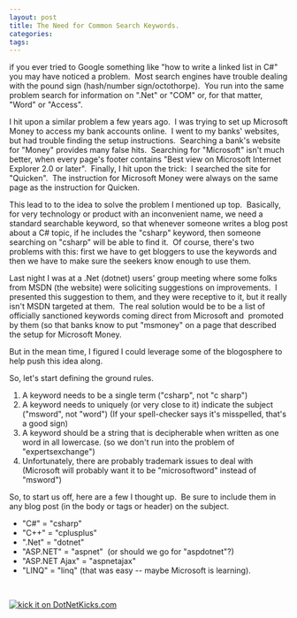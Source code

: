 ```yaml
---
layout: post
title: The Need for Common Search Keywords.
categories: 
tags: 
---
```


  <p>if you ever tried to Google something like "how to write a linked list in C#" you may have noticed a problem.  Most search engines have trouble dealing with the pound sign (hash/number sign/octothorpe).  You run into the same problem search for information on ".Net" or "COM" or, for that matter, "Word" or "Access".  </p>  <p>I hit upon a similar problem a few years ago.  I was trying to set up Microsoft Money to access my bank accounts online.  I went to my banks' websites, but had trouble finding the setup instructions.  Searching a bank's website for "Money" provides many false hits.  Searching for "Microsoft" isn't much better, when every page's footer contains "Best view on Microsoft Internet Explorer 2.0 or later".  Finally, I hit upon the trick:  I searched the site for "Quicken".  The instruction for Microsoft Money were always on the same page as the instruction for Quicken.</p>  <p>This lead to to the idea to solve the problem I mentioned up top.  Basically, for very technology or product with an inconvenient name, we need a standard searchable keyword, so that whenever someone writes a blog post about a C# topic, if he includes the "csharp" keyword, then someone searching on "csharp" will be able to find it.  Of course, there's two problems with this: first we have to get bloggers to use the keywords and then we have to make sure the seekers know enough to use them.</p>  <p>Last night I was at a .Net (dotnet) users' group meeting where some folks from MSDN (the website) were soliciting suggestions on improvements.  I presented this suggestion to them, and they were receptive to it, but it really isn't MSDN targeted at them.  The real solution would be to be a list of officially sanctioned keywords coming direct from Microsoft and  promoted by them (so that banks know to put "msmoney" on a page that described the setup for Microsoft Money.</p>  <p>But in the mean time, I figured I could leverage some of the blogosphere to help push this idea along. </p>  <p>So, let's start defining the ground rules.</p>  <ol>   <li>A keyword needs to be a single term ("csharp", not "c sharp") </li>    <li>A keyword needs to uniquely (or very close to it) indicate the subject ("msword", not "word") (If your spell-checker says it's misspelled, that's a good sign) </li>    <li>A keyword should be a string that is decipherable when written as one word in all lowercase. (so we don't run into the problem of "expertsexchange") </li>    <li>Unfortunately, there are probably trademark issues to deal with (Microsoft will probably want it to be "microsoftword" instead of "msword") </li> </ol>  <p>So, to start us off, here are a few I thought up.  Be sure to include them in any blog post (in the body or tags or header) on the subject.</p>  <ul>   <li>"C#" = "csharp" </li>    <li>"C++" = "cplusplus" </li>    <li>".Net" = "dotnet" </li>    <li>"ASP.NET" = "aspnet"  (or should we go for "aspdotnet"?) </li>    <li>"ASP.NET Ajax" = "aspnetajax" </li>    <li>"LINQ" = "linq" (that was easy -- maybe Microsoft is learning). </li> </ul>  <p> </p> <a href="http://www.dotnetkicks.com/kick/?url=http%3a%2f%2fhonestillusion.com%2fblogs%2fblog_0%2farchive%2f2008%2f04%2f18%2fthe-need-for-common-search-keywords.aspx"><img alt="kick it on DotNetKicks.com" src="http://www.dotnetkicks.com/Services/Images/KickItImageGenerator.ashx?url=http%3a%2f%2fhonestillusion.com%2fblogs%2fblog_0%2farchive%2f2008%2f04%2f18%2fthe-need-for-common-search-keywords.aspx" border="0" /></a>